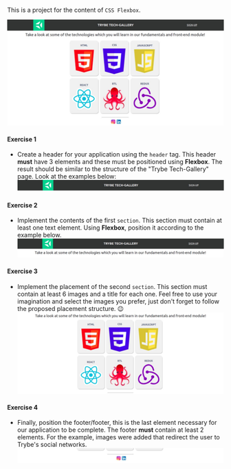 This is a project for the content of `CSS Flexbox`.

![Trybe Gallery Preview](images/trybe-tech-gallery.jpeg)

#### Exercise 1
- Create a header for your application using the `header` tag. This header **must** have 3 elements and these must be positioned using **Flexbox**. The result should be similar to the structure of the "Trybe Tech-Gallery" page. Look at the examples below:
![Header Example](images/trybe-tech-gallery-header.jpeg)

#### Exercise 2
- Implement the contents of the first `section`. This section must contain at least one text element. Using **Flexbox**, position it according to the example below.
![Text Sextion Example](images/trybe-tech-gallery-text.jpeg)

#### Exercise 3
- Implement the placement of the second `section`. This section must contain at least 6 images and a title for each one. Feel free to use your imagination and select the images you prefer, just don't forget to follow the proposed placement structure. 😉
![Gallery Cards Example](images/trybe-tech-gallery-cards.jpeg)

#### Exercise 4
- Finally, position the footer/footer, this is the last element necessary for our application to be complete. The footer **must** contain at least 2 elements. For the example, images were added that redirect the user to Trybe's social networks.
![Gallery Footer Example](images/trybe-tech-gallery-footer.jpeg)
